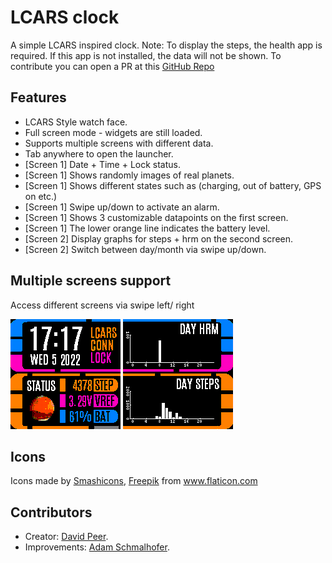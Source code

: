 # LCARS clock

A simple LCARS inspired clock.
Note: To display the steps, the health app is required. If this app is not installed, the data will not be shown.
To contribute you can open a PR at this [GitHub Repo]( https://github.com/peerdavid/BangleApps)

## Features
 * LCARS Style watch face.
 * Full screen mode - widgets are still loaded.
 * Supports multiple screens with different data.
 * Tab anywhere to open the launcher.
 * [Screen 1] Date + Time + Lock status.
 * [Screen 1] Shows randomly images of real planets.
 * [Screen 1] Shows different states such as (charging, out of battery, GPS on etc.)
 * [Screen 1] Swipe up/down to activate an alarm.
 * [Screen 1] Shows 3 customizable datapoints on the first screen.
 * [Screen 1] The lower orange line indicates the battery level.
 * [Screen 2] Display graphs for steps + hrm on the second screen.
 * [Screen 2] Switch between day/month via swipe up/down.


## Multiple screens support
Access different screens via swipe left/ right

![](screenshot.png)
![](screenshot_2.png)


## Icons
<div>Icons made by <a href="https://www.flaticon.com/authors/smashicons" title="Smashicons">Smashicons</a>, <a href="https://www.freepik.com" title="Freepik">Freepik</a> from <a href="https://www.flaticon.com/" title="Flaticon">www.flaticon.com</a></div>


## Contributors
- Creator: [David Peer](https://github.com/peerdavid).
- Improvements: [Adam Schmalhofer](https://github.com/adamschmalhofer).
